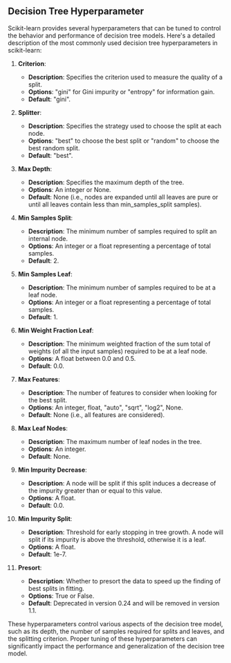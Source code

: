 ## Decision Tree Hyperparameter

Scikit-learn provides several hyperparameters that can be tuned to control the behavior and performance of decision tree models. Here's a detailed description of the most commonly used decision tree hyperparameters in scikit-learn:

1. **Criterion**:
   - **Description**: Specifies the criterion used to measure the quality of a split.
   - **Options**: "gini" for Gini impurity or "entropy" for information gain.
   - **Default**: "gini".

2. **Splitter**:
   - **Description**: Specifies the strategy used to choose the split at each node.
   - **Options**: "best" to choose the best split or "random" to choose the best random split.
   - **Default**: "best".

3. **Max Depth**:
   - **Description**: Specifies the maximum depth of the tree.
   - **Options**: An integer or None.
   - **Default**: None (i.e., nodes are expanded until all leaves are pure or until all leaves contain less than min_samples_split samples).

4. **Min Samples Split**:
   - **Description**: The minimum number of samples required to split an internal node.
   - **Options**: An integer or a float representing a percentage of total samples.
   - **Default**: 2.

5. **Min Samples Leaf**:
   - **Description**: The minimum number of samples required to be at a leaf node.
   - **Options**: An integer or a float representing a percentage of total samples.
   - **Default**: 1.

6. **Min Weight Fraction Leaf**:
   - **Description**: The minimum weighted fraction of the sum total of weights (of all the input samples) required to be at a leaf node.
   - **Options**: A float between 0.0 and 0.5.
   - **Default**: 0.0.

7. **Max Features**:
   - **Description**: The number of features to consider when looking for the best split.
   - **Options**: An integer, float, "auto", "sqrt", "log2", None.
   - **Default**: None (i.e., all features are considered).

8. **Max Leaf Nodes**:
   - **Description**: The maximum number of leaf nodes in the tree.
   - **Options**: An integer.
   - **Default**: None.

9. **Min Impurity Decrease**:
   - **Description**: A node will be split if this split induces a decrease of the impurity greater than or equal to this value.
   - **Options**: A float.
   - **Default**: 0.0.

10. **Min Impurity Split**:
    - **Description**: Threshold for early stopping in tree growth. A node will split if its impurity is above the threshold, otherwise it is a leaf.
    - **Options**: A float.
    - **Default**: 1e-7.

11. **Presort**:
    - **Description**: Whether to presort the data to speed up the finding of best splits in fitting.
    - **Options**: True or False.
    - **Default**: Deprecated in version 0.24 and will be removed in version 1.1.

These hyperparameters control various aspects of the decision tree model, such as its depth, the number of samples required for splits and leaves, and the splitting criterion. Proper tuning of these hyperparameters can significantly impact the performance and generalization of the decision tree model.
